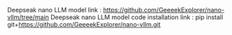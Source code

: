 Deepseak nano LLM model link : https://github.com/GeeeekExplorer/nano-vllm/tree/main
Deepseak nano LLM model code installation link : pip install git+https://github.com/GeeeekExplorer/nano-vllm.git
